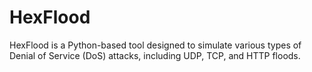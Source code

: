 # HexFlood
HexFlood is a Python-based tool designed to simulate various types of Denial of Service (DoS) attacks, including UDP, TCP, and HTTP floods.

